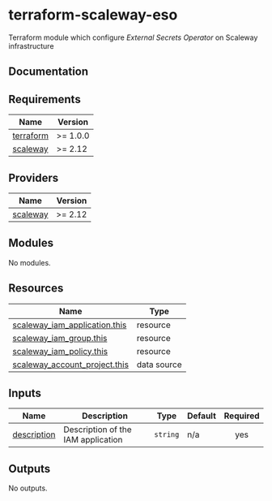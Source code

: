 # terraform-scaleway-eso

Terraform module which configure *External Secrets Operator*  on Scaleway infrastructure

## Documentation

<!-- BEGINNING OF PRE-COMMIT-TERRAFORM DOCS HOOK -->
## Requirements

| Name | Version |
|------|---------|
| <a name="requirement_terraform"></a> [terraform](#requirement\_terraform) | >= 1.0.0 |
| <a name="requirement_scaleway"></a> [scaleway](#requirement\_scaleway) | >= 2.12 |

## Providers

| Name | Version |
|------|---------|
| <a name="provider_scaleway"></a> [scaleway](#provider\_scaleway) | >= 2.12 |

## Modules

No modules.

## Resources

| Name | Type |
|------|------|
| [scaleway_iam_application.this](https://registry.terraform.io/providers/scaleway/scaleway/latest/docs/resources/iam_application) | resource |
| [scaleway_iam_group.this](https://registry.terraform.io/providers/scaleway/scaleway/latest/docs/resources/iam_group) | resource |
| [scaleway_iam_policy.this](https://registry.terraform.io/providers/scaleway/scaleway/latest/docs/resources/iam_policy) | resource |
| [scaleway_account_project.this](https://registry.terraform.io/providers/scaleway/scaleway/latest/docs/data-sources/account_project) | data source |

## Inputs

| Name | Description | Type | Default | Required |
|------|-------------|------|---------|:--------:|
| <a name="input_description"></a> [description](#input\_description) | Description of the IAM application | `string` | n/a | yes |

## Outputs

No outputs.
<!-- END OF PRE-COMMIT-TERRAFORM DOCS HOOK -->
